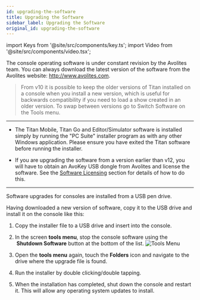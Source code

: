 ```yaml
---
id: upgrading-the-software
title: Upgrading the Software
sidebar_label: Upgrading the Software
original_id: upgrading-the-software
---
```


import Keys from '@site/src/components/key.ts';
import Video from '@site/src/components/video.tsx';

The console operating software is under constant revision by the
Avolites team. You can always download the latest version of the
software from the Avolites website: http://www.avolites.com.


> From v10 it is possible to keep the older versions of Titan installed on a console when you install a new version, which is useful for backwards compatibility if you need to load a show created in an older version. To swap between versions go to Switch Software on the Tools menu.

---

-   The Titan Mobile, Titan Go and Editor/Simulator software is
    installed simply by running the "PC Suite" installer program as with
    any other Windows application. Please ensure you have exited the
    Titan software before running the installer.

-   If you are upgrading the software from a version earlier than v12,
    you will have to obtain an AvoKey USB dongle from Avolites and
    license the software. See the [Software Licensing](recovering-reinstalling-the-console.md#software-licensing) section for details of how to do
    this.

---

Software upgrades for consoles are installed from a USB pen drive.

Having downloaded a new version of software, copy it to the USB drive
and install it on the console like this:

1. Copy the installer file to a USB drive and insert into the console.

2. In the screen <strong>tools menu</strong>, stop the console software using the
&nbsp;<strong>Shutdown Software</strong> button at the bottom of the list.
![Tools Menu](/docs/images/Tools-Menu.png)

3. Open the <strong>tools menu</strong> again, touch the <strong>Folders</strong> icon and navigate to
the drive where the upgrade file is found.

4. Run the installer by double clicking/double tapping.

5. When the installation has completed, shut down the console and
restart it. This will allow any operating system updates to install.